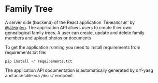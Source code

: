 # Family Tree

A server side (backend) of the React application 'Генеалогия' by [@alexglen](https://github.com/alexglen). The application API allows users to create thier own genealogical family trees. A user can create, update and delete family members and upload photos or documents

To get the application running you need to install requirements from requirements.txt file:

```
pip install -r requirements.txt
```

The application API documentation is automatically generated by drf-yasg and accesible via `/docs/` endpoint.
